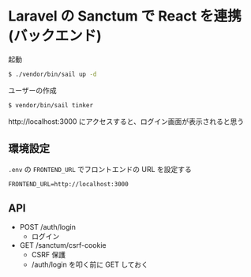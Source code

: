 # Laravel の Sanctum で React を連携  (バックエンド)

起動

```sh
$ ./vendor/bin/sail up -d
```

ユーザーの作成

```sh
$ vendor/bin/sail tinker
```

http://localhost:3000 にアクセスすると、ログイン画面が表示されると思う

## 環境設定

`.env` の `FRONTEND_URL` でフロントエンドの URL を設定する

```.env
FRONTEND_URL=http://localhost:3000
```

## API

* POST /auth/login
    * ログイン
* GET /sanctum/csrf-cookie
    * CSRF 保護
    * /auth/login を叩く前に GET しておく

